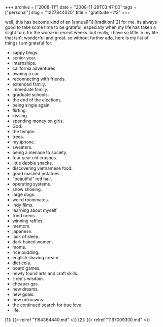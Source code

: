 +++
archive = ["2008-11"]
date = "2008-11-28T03:47:00"
tags = ["personal"]
slug = "1227844020"
title = "gratitude - #3"
+++

well, this has become kind of an [annual][1] [tradition][2] for me. its
always good to take some time to be grateful, especially when my life has
taken a slight turn for the worse in recent weeks. but really, i have so
little in my life that isn't wonderful and great. so without further ado,
here is my list of things i am grateful for: 

- sappy blogs.
- senior year.
- internships.
- california adventures.
- owning a car.
- reconnecting with friends.
- extended family.
- immediate family.
- graduate schools.
- the end of the elections.
- being single again.
- flirting.
- kissing.
- spending money on girls.
- God.
- the temple.
- trees.
- my iphone.
- sweaters.
- being a menace to society.
- four year old crushes.
- little debbie snacks.
- discovering vietnamese food.
- good mashed potatoes.
- "beautiful" red hair.
- operating systems.
- snow shoeing.
- large dogs.
- weird roommates.
- indy films.
- learning about myself.
- fried oreos.
- winning raffles.
- mentors.
- japanese.
- lack of sleep.
- dark haired women.
- moms.
- rice pudding.
- english shaving cream.
- diet cola.
- board games.
- newly found arts and craft skills.
- t-rex's wisdom.
- cheaper gas.
- new dreams.
- new goals.
- new unknowns.
- the continued search for true love.
- life.

[1]: {{< relref "1164364440.md" >}}
[2]: {{< relref "1197009300.md" >}}

